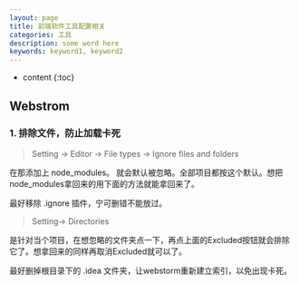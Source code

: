 ```yaml
---
layout: page
title: 前端软件工具配置相关
categories: 工具
description: some word here
keywords: keyword1, keyword2
---
```

* content
{:toc}
<div class="postImg" style="background-image:url(http://ovl1kjv88.bkt.clouddn.com/media/59183920gw1epduv9a3gzj20rs0m8ago.jpg)"></div>





## Webstrom
### 1. 排除文件，防止加载卡死
>  Setting -> Editor -> File types -> Ignore files and folders

在那添加上 node_modules。 就会默认被忽略。全部项目都按这个默认。想把node_modules拿回来的用下面的方法就能拿回来了。

最好移除 .ignore 插件，宁可删错不能放过。

> Setting-> Directories

是针对当个项目，在想忽略的文件夹点一下，再点上面的Excluded按钮就会排除它了。想拿回来的同样再取消Excluded就可以了。

最好删掉根目录下的 .idea 文件夹，让webstorm重新建立索引，以免出现卡死。


